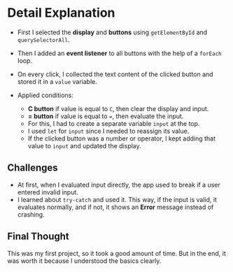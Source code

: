 # Detail Explanation

-   First I selected the **display** and **buttons** using `getElementById` and `querySelectorAll`.
-   Then I added an **event listener** to all buttons with the help of a `forEach` loop.
-   On every click, I collected the text content of the clicked button and stored it in a `value` variable.

-   Applied conditions:
    -   **C button** if value is equal to `C`, then clear the display and input.
    -   **= button** if value is equal to `=`, then evaluate the input.
    -   For this, I had to create a separate variable `input` at the top.
    -   I used `let` for `input` since I needed to reassign its value.
    -   If the clicked button was a number or operator, I kept adding that value to `input` and updated the display.

## Challenges

-   At first, when I evaluated input directly, the app used to break if a user entered invalid input.
-   I learned about `try-catch` and used it. This way, if the input is valid, it evaluates normally, and if not, it shows an **Error** message instead of crashing.

## Final Thought

This was my first project, so it took a good amount of time. But in the end, it was worth it because I understood the basics clearly.
